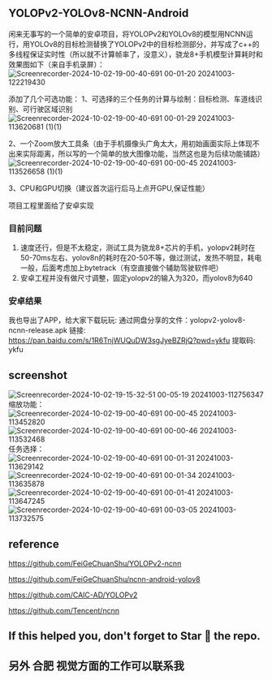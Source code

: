 ## YOLOPv2-YOLOv8-NCNN-Android
闲来无事写的一个简单的安卓项目，将YOLOPv2和YOLOv8的模型用NCNN运行，用YOLOv8的目标检测替换了YOLOPv2中的目标检测部分，并写成了c++的多线程保证实时性（所以就不计算帧率了，没意义），骁龙8+手机模型计算耗时和效果图如下（来自手机录屏）：
![Screenrecorder-2024-10-02-19-00-40-691 00-01-20 20241003-122219430](https://github.com/user-attachments/assets/e4214cb5-c461-459c-b7c9-ea2333b8c37e)

添加了几个可选功能：
1、可选择的三个任务的计算与绘制：目标检测、车道线识别、可行驶区域识别
![Screenrecorder-2024-10-02-19-00-40-691 00-01-29 20241003-113620681 (1)(1)](https://github.com/user-attachments/assets/658ed16f-48d0-44b7-a46b-9860d9586d13)

2、一个Zoom放大工具条（由于手机摄像头广角太大，用初始画面实际上体现不出来实际距离，所以写的一个简单的放大图像功能，当然这也是为后续功能铺路）
![Screenrecorder-2024-10-02-19-00-40-691 00-00-45 20241003-113526658 (1)(1)](https://github.com/user-attachments/assets/b133db8d-d53d-4cd0-884c-f0471b1c010d)

3、CPU和GPU切换（建议首次运行后马上点开GPU,保证性能）

项目工程里面给了安卓实现

### 目前问题
1. 速度还行，但是不太稳定，测试工具为骁龙8+芯片的手机，yolopv2耗时在50-70ms左右、yolov8n的耗时在20-50不等，做过测试，发热不明显，耗电一般，后面考虑加上bytetrack（有空直接做个辅助驾驶软件吧）
2. 安卓工程并没有做尺寸调整，固定yolopv2的输入为320，而yolov8为640

### 安卓结果
我也导出了APP，给大家下载玩玩: 通过网盘分享的文件：yolopv2-yolov8-ncnn-release.apk
链接: https://pan.baidu.com/s/1R6TnjWUQuDW3sgJyeBZRjQ?pwd=ykfu 提取码: ykfu

## screenshot
![Screenrecorder-2024-10-02-19-15-32-51 00-05-19 20241003-112756347](https://github.com/user-attachments/assets/8ec0351e-b875-41b2-9c9d-7c09ea2c234d)
缩放功能：![Screenrecorder-2024-10-02-19-00-40-691 00-00-45 20241003-113452820](https://github.com/user-attachments/assets/e6b63636-e682-47a0-8aa9-0afcc30f8eda)
![Screenrecorder-2024-10-02-19-00-40-691 00-00-46 20241003-113532468](https://github.com/user-attachments/assets/cb705f3a-e01d-4a1f-b8d4-92746058148a)
任务选择：![Screenrecorder-2024-10-02-19-00-40-691 00-01-31 20241003-113629142](https://github.com/user-attachments/assets/fcae0434-71ad-40b9-b992-b79f661d516a)
![Screenrecorder-2024-10-02-19-00-40-691 00-01-34 20241003-113635878](https://github.com/user-attachments/assets/a3c39ab3-65be-4bf1-b6e7-e5ccee8af20c)
![Screenrecorder-2024-10-02-19-00-40-691 00-01-41 20241003-113647245](https://github.com/user-attachments/assets/07c1e059-78eb-4972-9da6-a0dc0137a05c)
![Screenrecorder-2024-10-02-19-00-40-691 00-03-05 20241003-113732575](https://github.com/user-attachments/assets/f1c7ce6d-9dad-4432-aef8-f481bf23cf0d)


## reference  

https://github.com/FeiGeChuanShu/YOLOPv2-ncnn

https://github.com/FeiGeChuanShu/ncnn-android-yolov8

https://github.com/CAIC-AD/YOLOPv2

https://github.com/Tencent/ncnn

## If this helped you, don't forget to Star 🌟 the repo.
## 另外 合肥 视觉方面的工作可以联系我
